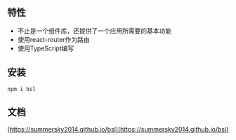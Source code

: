 ## 特性

* 不止是一个组件库，还提供了一个应用所需要的基本功能
* 使用react-router作为路由
* 使用TypeScript编写

## 安装

`npm i bsl`

## 文档

[https://summersky2014.github.io/bsl](https://summersky2014.github.io/bsl)
